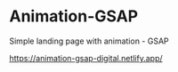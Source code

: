 # Animation-GSAP
Simple landing page with animation - GSAP

https://animation-gsap-digital.netlify.app/

